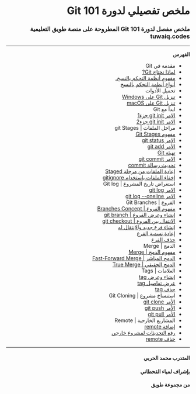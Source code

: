 <div dir="rtl">
  
  # ملخص تفصيلي لدورة Git 101
  
  ### ملخص مفصل لدورة Git 101 المطروحة على منصة طويق التعليمية tuwaiq.codes 
  
  ****
  **الفهرس**
  - مقدمة في Git
  - [لماذا نحتاج Git?](#github.com/mohammed-tu/Learn-Git/blob/main/%D9%85%D9%82%D8%AF%D9%85%D8%A9%20%D9%81%D9%8A%20Git/%D9%84%D9%85%D8%A7%D8%B0%D8%A7%20%D9%86%D8%AD%D8%AA%D8%A7%D8%AC%20Git%3F)
  - [مفهوم أنظمة التحكم بالنسخ.](#github.com/mohammed-tu/Learn-Git/blob/main/%D9%85%D9%82%D8%AF%D9%85%D8%A9%20%D9%81%D9%8A%20Git/%D9%85%D9%81%D9%87%D9%88%D9%85%20%D8%A3%D9%86%D8%B8%D9%85%D8%A9%20%D8%A7%D9%84%D8%AA%D8%AD%D9%83%D9%85%20%D8%A8%D8%A7%D9%84%D9%86%D8%B3%D8%AE.md)
  - [أنواع أنظمة التحكم بالنسخ](#github.com/mohammed-tu/Learn-Git/blob/main/%D9%85%D9%82%D8%AF%D9%85%D8%A9%20%D9%81%D9%8A%20Git/%D8%A3%D9%86%D9%88%D8%A7%D8%B9%20%D8%A3%D9%86%D8%B8%D9%85%D8%A9%20%D8%A7%D9%84%D8%AA%D8%AD%D9%83%D9%85%20%D8%A8%D8%A7%D9%84%D9%86%D8%B3%D8%AE.md)
  - تحميل الأدوات
  - [تنزيل Git على Windows](#github.com/mohammed-tu/Learn-Git/blob/main/%D8%AA%D8%AD%D9%85%D9%8A%D9%84%20%D8%A7%D9%84%D8%A3%D8%AF%D9%88%D8%A7%D8%AA/%D8%AA%D9%86%D8%B2%D9%8A%D9%84%20Git%20%D8%B9%D9%84%D9%89%20Windows.md)
  - [تنزيل Git على macOS](#github.com/mohammed-tu/Learn-Git/blob/main/%D8%AA%D8%AD%D9%85%D9%8A%D9%84%20%D8%A7%D9%84%D8%A3%D8%AF%D9%88%D8%A7%D8%AA/%D8%AA%D9%86%D8%B2%D9%8A%D9%84%20Git%20%D8%B9%D9%84%D9%89%20macOS.md)
  - ابدأ مع Git
  - [الامر git init جزء1](#github.com/mohammed-tu/Learn-Git/blob/main/%D8%A7%D8%A8%D8%AF%D8%A3%20%D9%85%D8%B9%20Git/%D8%A7%D9%84%D8%A7%D9%85%D8%B1%20git%20init%20%D8%AC%D8%B2%D8%A11.md)
  - [الامر git init جزء2](#github.com/mohammed-tu/Learn-Git/blob/main/%D8%A7%D8%A8%D8%AF%D8%A3%20%D9%85%D8%B9%20Git/%D8%A7%D9%84%D8%A7%D9%85%D8%B1%20git%20init%20%D8%AC%D8%B2%D8%A12.md)
  - مراحل الملفات | git Stages
  - [مفهوم Git Stages](#github.com/mohammed-tu/Learn-Git/blob/main/%D9%85%D8%B1%D8%A7%D8%AD%D9%84%20%D8%A7%D9%84%D9%85%D9%84%D9%81%D8%A7%D8%AA%20%7C%20git%20Stages/%D9%85%D9%81%D9%87%D9%88%D9%85%20Git%20Stages.md)
  - [الامر git status](#github.com/mohammed-tu/Learn-Git/blob/main/%D9%85%D8%B1%D8%A7%D8%AD%D9%84%20%D8%A7%D9%84%D9%85%D9%84%D9%81%D8%A7%D8%AA%20%7C%20git%20Stages/%D8%A7%D9%84%D8%A7%D9%85%D8%B1%20git%20status.md)
  - [الأمر git add](#github.com/mohammed-tu/Learn-Git/blob/main/%D9%85%D8%B1%D8%A7%D8%AD%D9%84%20%D8%A7%D9%84%D9%85%D9%84%D9%81%D8%A7%D8%AA%20%7C%20git%20Stages/%D8%A7%D9%84%D8%A3%D9%85%D8%B1%20git%20add.md)
  - [تهيئة Git](#github.com/mohammed-tu/Learn-Git/blob/main/%D9%85%D8%B1%D8%A7%D8%AD%D9%84%20%D8%A7%D9%84%D9%85%D9%84%D9%81%D8%A7%D8%AA%20%7C%20git%20Stages/%D8%AA%D9%87%D9%8A%D8%A6%D8%A9%20Git.md)
  - [الامر git commit](#github.com/mohammed-tu/Learn-Git/blob/main/%D9%85%D8%B1%D8%A7%D8%AD%D9%84%20%D8%A7%D9%84%D9%85%D9%84%D9%81%D8%A7%D8%AA%20%7C%20git%20Stages/%D8%A7%D9%84%D8%A7%D9%85%D8%B1%20git%20commit.md)
  - [تحديث رسالة commit](#github.com/mohammed-tu/Learn-Git/blob/main/%D9%85%D8%B1%D8%A7%D8%AD%D9%84%20%D8%A7%D9%84%D9%85%D9%84%D9%81%D8%A7%D8%AA%20%7C%20git%20Stages/%D8%AA%D8%AD%D8%AF%D9%8A%D8%AB%20%D8%B1%D8%B3%D8%A7%D9%84%D8%A9%20commit.md)
  - [إعادة الملفات من مرحلة Staged](#github.com/mohammed-tu/Learn-Git/blob/main/%D9%85%D8%B1%D8%A7%D8%AD%D9%84%20%D8%A7%D9%84%D9%85%D9%84%D9%81%D8%A7%D8%AA%20%7C%20git%20Stages/%D8%A5%D8%B9%D8%A7%D8%AF%D8%A9%20%D8%A7%D9%84%D9%85%D9%84%D9%81%D8%A7%D8%AA%20%D9%85%D9%86%20%D9%85%D8%B1%D8%AD%D9%84%D8%A9%20Staged.md)
  - [إخفاء الملفات باستخدام gitignore](#github.com/mohammed-tu/Learn-Git/blob/main/%D9%85%D8%B1%D8%A7%D8%AD%D9%84%20%D8%A7%D9%84%D9%85%D9%84%D9%81%D8%A7%D8%AA%20%7C%20git%20Stages/%D8%A5%D8%AE%D9%81%D8%A7%D8%A1%20%D8%A7%D9%84%D9%85%D9%84%D9%81%D8%A7%D8%AA%20%D8%A8%D8%A7%D8%B3%D8%AA%D8%AE%D8%AF%D8%A7%D9%85%20gitignore.md)
  - استعراض تاريخ المشروع | Git log
  - [الامر git log](#github.com/mohammed-tu/Learn-Git/blob/main/%D8%A7%D8%B3%D8%AA%D8%B9%D8%B1%D8%A7%D8%B6%20%D8%AA%D8%A7%D8%B1%D9%8A%D8%AE%20%D8%A7%D9%84%D9%85%D8%B4%D8%B1%D9%88%D8%B9%20%7C%20Git%20log/%D8%A7%D9%84%D8%A7%D9%85%D8%B1%20git%20log.md)
  - [الامر git log --oneline](#github.com/mohammed-tu/Learn-Git/blob/main/%D8%A7%D8%B3%D8%AA%D8%B9%D8%B1%D8%A7%D8%B6%20%D8%AA%D8%A7%D8%B1%D9%8A%D8%AE%20%D8%A7%D9%84%D9%85%D8%B4%D8%B1%D9%88%D8%B9%20%7C%20Git%20log/%D8%A7%D9%84%D8%A7%D9%85%D8%B1%20git%20log%20--oneline.md)
  - الفروع | Git Branches
  - [مفهوم الفروع | Branches Concept](#github.com/mohammed-tu/Learn-Git/blob/main/%D8%A7%D9%84%D9%81%D8%B1%D9%88%D8%B9%20%7C%20Git%20Branches/%D9%85%D9%81%D9%87%D9%88%D9%85%20%D8%A7%D9%84%D9%81%D8%B1%D9%88%D8%B9%20%7C%20Branches%20Concept.md)
  - [إنشاء وعرض الفروع | git branch](#github.com/mohammed-tu/Learn-Git/blob/main/%D8%A7%D9%84%D9%81%D8%B1%D9%88%D8%B9%20%7C%20Git%20Branches/%D8%A5%D9%86%D8%B4%D8%A7%D8%A1%20%D9%88%D8%B9%D8%B1%D8%B6%20%D8%A7%D9%84%D9%81%D8%B1%D9%88%D8%B9%20%7C%20git%20branch.md)
  - [الانتقال بين الفروع | git checkout](#github.com/mohammed-tu/Learn-Git/blob/main/%D8%A7%D9%84%D9%81%D8%B1%D9%88%D8%B9%20%7C%20Git%20Branches/%D8%A7%D9%84%D8%A7%D9%86%D8%AA%D9%82%D8%A7%D9%84%20%D8%A8%D9%8A%D9%86%20%D8%A7%D9%84%D9%81%D8%B1%D9%88%D8%B9%20%7C%20git%20checkout.md)
  - [إنشاء فرع جديد والإنتقال له](#github.com/mohammed-tu/Learn-Git/blob/main/%D8%A7%D9%84%D9%81%D8%B1%D9%88%D8%B9%20%7C%20Git%20Branches/%D8%A5%D9%86%D8%B4%D8%A7%D8%A1%20%D9%81%D8%B1%D8%B9%20%D8%AC%D8%AF%D9%8A%D8%AF%20%D9%88%D8%A7%D9%84%D8%A5%D9%86%D8%AA%D9%82%D8%A7%D9%84%20%D9%84%D9%87.md)
  - [إعادة تسمية الفرع](#github.com/mohammed-tu/Learn-Git/blob/main/%D8%A7%D9%84%D9%81%D8%B1%D9%88%D8%B9%20%7C%20Git%20Branches/%D8%A5%D8%B9%D8%A7%D8%AF%D8%A9%20%D8%AA%D8%B3%D9%85%D9%8A%D8%A9%20%D8%A7%D9%84%D9%81%D8%B1%D8%B9.md)
  - [حذف الفرع](#github.com/mohammed-tu/Learn-Git/blob/main/%D8%A7%D9%84%D9%81%D8%B1%D9%88%D8%B9%20%7C%20Git%20Branches/%D8%AD%D8%B0%D9%81%20%D8%A7%D9%84%D9%81%D8%B1%D8%B9.md)
  - الدمج | Merge
  - [مفهوم الدمج | Merge](#github.com/mohammed-tu/Learn-Git/blob/main/%D8%A7%D9%84%D8%AF%D9%85%D8%AC%20%7C%20Merge/%D9%85%D9%81%D9%87%D9%88%D9%85%20%D8%A7%D9%84%D8%AF%D9%85%D8%AC%20%7C%20Merge.md)
  - [الدمج المباشر | Fast-Forward Merge](#github.com/mohammed-tu/Learn-Git/blob/main/%D8%A7%D9%84%D8%AF%D9%85%D8%AC%20%7C%20Merge/%D8%A7%D9%84%D8%AF%D9%85%D8%AC%20%D8%A7%D9%84%D9%85%D8%A8%D8%A7%D8%B4%D8%B1%20%7C%20Fast-Forward%20Merge.md)
  - [الدمج الحقيقي | True Merge](#github.com/mohammed-tu/Learn-Git/blob/main/%D8%A7%D9%84%D8%AF%D9%85%D8%AC%20%7C%20Merge/%D8%A7%D9%84%D8%AF%D9%85%D8%AC%20%D8%A7%D9%84%D8%AD%D9%82%D9%8A%D9%82%D9%8A%20%7C%20True%20Merge.md)
  - العلامات | Tags
  - [إنشاء وعرض tag](#github.com/mohammed-tu/Learn-Git/blob/main/%D8%A7%D9%84%D8%B9%D9%84%D8%A7%D9%85%D8%A7%D8%AA%20%7C%20Tags/%D8%A5%D9%86%D8%B4%D8%A7%D8%A1%20%D9%88%D8%B9%D8%B1%D8%B6%20tag.md)
  - [عرض تفاصيل tag](#github.com/mohammed-tu/Learn-Git/blob/main/%D8%A7%D9%84%D8%B9%D9%84%D8%A7%D9%85%D8%A7%D8%AA%20%7C%20Tags/%D8%B9%D8%B1%D8%B6%20%D8%AA%D9%81%D8%A7%D8%B5%D9%8A%D9%84%20tag.md)
  - [حذف tag](#github.com/mohammed-tu/Learn-Git/blob/main/%D8%A7%D9%84%D8%B9%D9%84%D8%A7%D9%85%D8%A7%D8%AA%20%7C%20Tags/%D8%AD%D8%B0%D9%81%20tag.md)
  - استنساخ مشروع | Git Cloning
  - [الأمر git clone](#github.com/mohammed-tu/Learn-Git/blob/main/%D8%A7%D8%B3%D8%AA%D9%86%D8%B3%D8%A7%D8%AE%20%D9%85%D8%B4%D8%B1%D9%88%D8%B9%20%7C%20Git%20Cloning/%D8%A7%D9%84%D8%A3%D9%85%D8%B1%20git%20clone.md)
  - [الأمر git push](#github.com/mohammed-tu/Learn-Git/blob/main/%D8%A7%D8%B3%D8%AA%D9%86%D8%B3%D8%A7%D8%AE%20%D9%85%D8%B4%D8%B1%D9%88%D8%B9%20%7C%20Git%20Cloning/%D8%A7%D9%84%D8%A3%D9%85%D8%B1%20git%20push.md)
  - [الأمر git pull](#github.com/mohammed-tu/Learn-Git/blob/main/%D8%A7%D8%B3%D8%AA%D9%86%D8%B3%D8%A7%D8%AE%20%D9%85%D8%B4%D8%B1%D9%88%D8%B9%20%7C%20Git%20Cloning/%D8%A7%D9%84%D8%A3%D9%85%D8%B1%20git%20pull.md)
  - المشاريع الخارجية | Remote
  - [إضافة remote](#github.com/mohammed-tu/Learn-Git/blob/main/%D8%A7%D9%84%D9%85%D8%B4%D8%A7%D8%B1%D9%8A%D8%B9%20%D8%A7%D9%84%D8%AE%D8%A7%D8%B1%D8%AC%D9%8A%D8%A9%20%7C%20Remote/%D8%A5%D8%B6%D8%A7%D9%81%D8%A9%20remote.md)
  - [رفع التحديثات لمشروع خارجي](#github.com/mohammed-tu/Learn-Git/blob/main/%D8%A7%D9%84%D9%85%D8%B4%D8%A7%D8%B1%D9%8A%D8%B9%20%D8%A7%D9%84%D8%AE%D8%A7%D8%B1%D8%AC%D9%8A%D8%A9%20%7C%20Remote/%D8%B1%D9%81%D8%B9%20%D8%A7%D9%84%D8%AA%D8%AD%D8%AF%D9%8A%D8%AB%D8%A7%D8%AA%20%D9%84%D9%85%D8%B4%D8%B1%D9%88%D8%B9%20%D8%AE%D8%A7%D8%B1%D8%AC%D9%8A.md)
  - [حذف remote](#github.com/mohammed-tu/Learn-Git/blob/main/%D8%A7%D9%84%D9%85%D8%B4%D8%A7%D8%B1%D9%8A%D8%B9%20%D8%A7%D9%84%D8%AE%D8%A7%D8%B1%D8%AC%D9%8A%D8%A9%20%7C%20Remote/%D8%AD%D8%B0%D9%81%20remote.md)

****
 ####  المتدرب محمد الحربي
 #### بإشراف لمياء القحطاني 
 #### من مجموعة طويق


